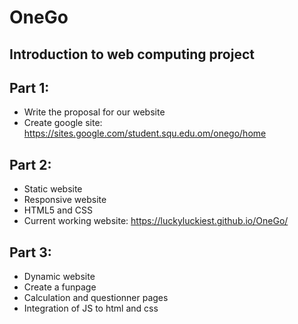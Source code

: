 # OneGo
Introduction to web computing project
-----
## Part 1:
- Write the proposal for our website
- Create google site: https://sites.google.com/student.squ.edu.om/onego/home
## Part 2:
- Static website
- Responsive website
- HTML5 and CSS
- Current working website: https://luckyluckiest.github.io/OneGo/
## Part 3:
- Dynamic website
- Create a funpage
- Calculation and questionner pages
- Integration of JS to html and css
